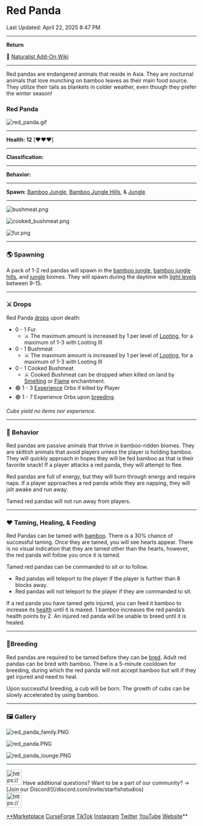 # Red Panda

Last Updated: April 22, 2025 8:47 PM

---

**Return**

🐻 [Naturalist Add-On Wiki](/www.notion.so/1a7a9a61c3f1800c8e32e893d6e7f430?pvs=21)

---

Red pandas are endangered animals that reside in Asia. They are nocturnal animals that love munching on bamboo leaves as their main food source. They utilize their tails as blankets in colder weather, even though they prefer the winter season!

<aside>

### **Red Panda**

![red_panda.gif](red_panda.gif)

---

**Health: 12** [♥️♥️♥️]

---

**Classification:** 

---

**Behavior:** 

---

**Spawn:** [Bamboo Jungle](/minecraft.wiki/w/Bamboo_Jungle), [Bamboo Jungle Hills](/minecraft.wiki/w/Bamboo_Jungle_Hills), & [Jungle](/minecraft.wiki/w/Jungle)

---

![bushmeat.png](bushmeat.png)

![cooked_bushmeat.png](cooked_bushmeat.png)

![fur.png](fur.png)

</aside>

---

### 🌎 Spawning

A pack of 1-2 red pandas will spawn in the [bamboo jungle](/minecraft.wiki/w/Bamboo_Jungle), [bamboo jungle hills](/minecraft.wiki/w/Bamboo_Jungle_Hills), and [jungle](/minecraft.wiki/w/Jungle) biomes. They will spawn during the daytime with [light levels](/minecraft.fandom.com/wiki/Light) between 9-15.

---

### ⚔️ Drops

Red Panda [drops](/minecraft.fandom.com/wiki/Drops) upon death:

- 0 - 1 Fur
    - ⚔️ The maximum amount is increased by 1 per level of [Looting](/minecraft.fandom.com/wiki/Looting), for a maximum of 1-3 with Looting III
- 0 - 1 Bushmeat
    - ⚔️ The maximum amount is increased by 1 per level of [Looting](/minecraft.fandom.com/wiki/Looting), for a maximum of 1-3 with Looting III
- 0 - 1 Cooked Bushmeat
    - ⚔️ Cooked Bushmeat can be dropped when killed on land by [Smelting](/minecraft.fandom.com/wiki/Fire_Aspect) or [Flame](/minecraft.fandom.com/wiki/Flame) enchantment.
- 🟢 1 - 3 [Experience](/minecraft.fandom.com/wiki/Experience) Orbs if killed by Player
- 🟢 1 - 7 Experience Orbs upon [breeding](/minecraft.fandom.com/wiki/Breeding).

*Cubs yield no items nor experience.* 

---

### 🧠 Behavior

Red pandas are passive animals that thrive in bamboo-ridden biomes. They are skittish animals that avoid players unless the player is holding bamboo. They will quickly approach in hopes they will be fed bamboo as that is their favorite snack! If a player attacks a red panda, they will attempt to flee.

Red pandas are full of energy, but they will burn through energy and require naps. If a player approaches a red panda while they are napping, they will jolt awake and run away.

Tamed red pandas will not run away from players.

---

### ❤️ Taming, Healing, & Feeding

Red Pandas can be tamed with [bamboo](/minecraft.wiki/w/Bamboo). There is a 30% chance of successful taming. Once they are tamed, you will see hearts appear. There is no visual indication that they are tamed other than the hearts, however, the red panda will follow you once it is tamed.

Tamed red pandas can be commanded to sit or to follow.

- Red pandas will teleport to the player if the player is further than 8 blocks away.
- Red pandas will not teleport to the player if they are commanded to sit.

If a red panda you have tamed gets injured, you can feed it bamboo to increase its [health](/minecraft.fandom.com/wiki/Health) until it is maxed. 1 bamboo increases the red panda’s health points by 2. An injured red panda will be unable to breed until it is healed.

---

### 🥚Breeding

Red pandas are required to be tamed before they can be [bred](/minecraft.fandom.com/wiki/Breeding). Adult red pandas can be bred with bamboo. There is a 5-minute cooldown for breeding, during which the red panda will not accept bamboo but will if they get injured and need to heal.

Upon successful breeding, a cub will be born. The growth of cubs can be slowly accelerated by using bamboo.

---

### 🖼️ Gallery

![red_panda_family.PNG](red_panda_family.png)

![red_panda.PNG](red_panda.png)

![red_panda_lounge.PNG](red_panda_lounge.png)

---

<aside>
<img src="https://www.notion.so/icons/headset_red.svg" alt="https://www.notion.so/icons/headset_red.svg" width="40px" /> Have additional questions? Want to be a part of our community? → [Join our Discord!](/discord.com/invite/starfishstudios)

</aside>

<aside>
<img src="https://www.notion.so/icons/star_red.svg" alt="https://www.notion.so/icons/star_red.svg" width="40px" />

[**Marketplace](/www.minecraft.net/en-us/marketplace/creator?name=Starfish%20Studios)      [CurseForge](/www.curseforge.com/members/starfish_studios/projects)      [TikTok](/www.tiktok.com/@starfishstudios)      [Instagram](/www.instagram.com/starfishstudiosinc/)      [Twitter](/twitter.com/starfishstudios)      [YouTube](/www.youtube.com/@starfishstudios)      [Website](/starfish-studios.com/)**

</aside>
